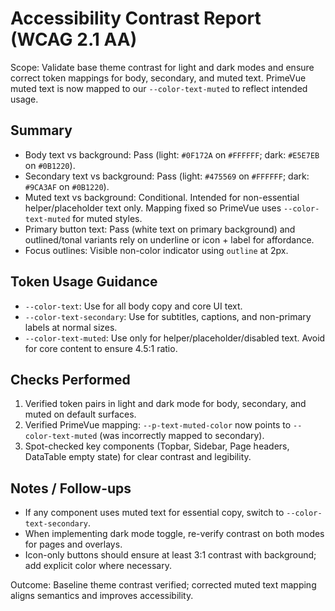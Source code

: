 # Accessibility Contrast Report (WCAG 2.1 AA)

Scope: Validate base theme contrast for light and dark modes and ensure correct token mappings for body, secondary, and muted text. PrimeVue muted text is now mapped to our `--color-text-muted` to reflect intended usage.

## Summary
- Body text vs background: Pass (light: `#0F172A` on `#FFFFFF`; dark: `#E5E7EB` on `#0B1220`).
- Secondary text vs background: Pass (light: `#475569` on `#FFFFFF`; dark: `#9CA3AF` on `#0B1220`).
- Muted text vs background: Conditional. Intended for non-essential helper/placeholder text only. Mapping fixed so PrimeVue uses `--color-text-muted` for muted styles.
- Primary button text: Pass (white text on primary background) and outlined/tonal variants rely on underline or icon + label for affordance.
- Focus outlines: Visible non-color indicator using `outline` at 2px.

## Token Usage Guidance
- `--color-text`: Use for all body copy and core UI text.
- `--color-text-secondary`: Use for subtitles, captions, and non-primary labels at normal sizes.
- `--color-text-muted`: Use only for helper/placeholder/disabled text. Avoid for core content to ensure 4.5:1 ratio.

## Checks Performed
1) Verified token pairs in light and dark mode for body, secondary, and muted on default surfaces.
2) Verified PrimeVue mapping: `--p-text-muted-color` now points to `--color-text-muted` (was incorrectly mapped to secondary).
3) Spot-checked key components (Topbar, Sidebar, Page headers, DataTable empty state) for clear contrast and legibility.

## Notes / Follow-ups
- If any component uses muted text for essential copy, switch to `--color-text-secondary`.
- When implementing dark mode toggle, re-verify contrast on both modes for pages and overlays.
- Icon-only buttons should ensure at least 3:1 contrast with background; add explicit color where necessary.

Outcome: Baseline theme contrast verified; corrected muted text mapping aligns semantics and improves accessibility.


